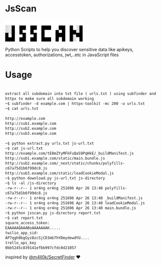 
#  JsScan
<img src="https://raw.githubusercontent.com/Or4ngm4n/JsScan/main/jsscan.png" width="250" height="70">

Python Scripts to help you discover sensitive data like apikeys, accesstoken, authorizations, jwt,..etc in JavaScript files

# Usage 

```

extract all subdomain into txt file ( urls.txt ) using subfinder and httpx to make sure all subdomain working 
─$ subfinder -d example.com | httpx-toolkit -mc 200 -o urls.txt
─$ cat urls.txt

http://example.com
http://sub1.example.com
http://sub2.example.com
http://sub3.example.com

─$ python extract.py urls.txt js-url.txt
─$ cat js-url.txt
http://example.com/tE8mZYyMFkFuQaS9PqHkE/_buildManifest.js
http://sub1.example.com/static/main.bundle.js
http://sub2.example.com/_next/static/chunks/polyfills-c67a75d1b6f99dc8.js
http://sub3.example.com/static/loadCookieModal.js
─$ python download.py js-url.txt js-directory
─$ ls -al /js-directory
-rw-r--r-- 1 or4ng or4ng 251696 Apr 26 13:40 polyfills-c67a75d1b6f99dc8.js
-rw-r--r-- 1 or4ng or4ng 251696 Apr 26 13:40 _buildManifest.js
-rw-r--r-- 1 or4ng or4ng 251696 Apr 26 13:40 loadCookieModal.js
-rw-r--r-- 1 or4ng or4ng 251696 Apr 26 13:40 main.bundle.js
─$ python jsscan.py js-directory report.txt
─$ cat report.txt
square_access_token:
EAAAAAQAAABoAAAAAAAK.....
twilio_app_sid:
AP7qgh0bgGyz8zcSjCD3mb7hYDmydewdYU....
trello_api_key
0bb5245c839141efbb997cfdc0d21057
```

inspired by <a href="https://github.com/m4ll0k/SecretFinder">@m4ll0k/SecretFinder</a> ❤️
